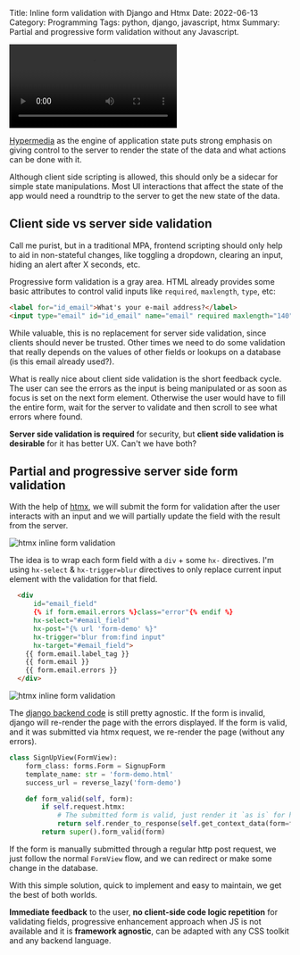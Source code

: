 Title: Inline form validation with Django and Htmx
Date: 2022-06-13
Category: Programming
Tags: python, django, javascript, htmx
Summary: Partial and progressive form validation without any Javascript.


<video autoplay loop>
  <source src="/videos/htmx-inline-form-validation.mp4" type="video/mp4">
</video>

[Hypermedia][1] as the engine of application state puts strong emphasis on
giving control to the server to render the state of the data and what actions
can be done with it.

Although client side scripting is allowed, this should only be a sidecar for
simple state manipulations. Most UI interactions that affect the state of the
app would need a roundtrip to the server to get the new state of the data.


## Client side vs server side validation

Call me purist, but in a traditional MPA, frontend scripting should only help to
aid in non-stateful changes, like toggling a dropdown, clearing an input, hiding
an alert after X seconds, etc.

Progressive form validation is a gray area. HTML already provides some basic
attributes to control valid inputs like `required`, `maxlength`, `type`, etc:

```html
<label for="id_email">What's your e-mail address?</label>
<input type="email" id="id_email" name="email" required maxlength="140">
```

While valuable, this is no replacement for server side validation, since clients
should never be trusted. Other times we need to do some validation that really
depends on the values of other fields or lookups on a database (is this email
already used?).

What is really nice about client side validation is the short feedback cycle.
The user can see the errors as the input is being manipulated or as soon as
focus is set on the next form element. Otherwise the user would have to fill the
entire form, wait for the server to validate and then scroll to see what errors
where found.

**Server side validation is required** for security, but **client side
validation is desirable** for it has better UX. Can't we have both?


## Partial and progressive server side form validation

With the help of [htmx][2], we will submit the form for validation after the
user interacts with an input and we will partially update the field with the
result from the server.

![htmx inline form validation](/images/htmx-server-side-form-validation.png "Htmx inline form validation")

The idea is to wrap each form field with a `div` + some `hx-` directives. I'm using
`hx-select` & `hx-trigger=blur` directives to only replace current input element
with the validation for that field.

```html
  <div
      id="email_field"
      {% if form.email.errors %}class="error"{% endif %}
      hx-select="#email_field"
      hx-post="{% url 'form-demo' %}"
      hx-trigger="blur from:find input"
      hx-target="#email_field">
    {{ form.email.label_tag }}
    {{ form.email }}
    {{ form.email.errors }}
  </div>
```

![htmx inline form validation](/images/htmx-inline-form-validation.png "Htmx inline form validation")

The [django backend code][3] is still pretty agnostic. If the form is invalid,
django will re-render the page with the errors displayed. If the form is valid,
and it was submitted via htmx request, we re-render the page (without any
errors).

```python
class SignUpView(FormView):
    form_class: forms.Form = SignupForm
    template_name: str = 'form-demo.html'
    success_url = reverse_lazy('form-demo')

    def form_valid(self, form):
        if self.request.htmx:
            # The submitted form is valid, just render it `as is` for htmx.
            return self.render_to_response(self.get_context_data(form=form))
        return super().form_valid(form)
```

If the form is manually submitted through a regular http post request, we just
follow the normal `FormView` flow, and we can redirect or make some change in
the database.

With this simple solution, quick to implement and easy to maintain, we get the
best of both worlds.

 **Immediate feedback** to the user, **no client-side code logic repetition**
 for validating fields, progressive enhancement approach when JS is not
 available and it is **framework agnostic**, can be adapted with any CSS toolkit
 and any backend language.


[1]: https://intercoolerjs.org/2016/05/08/hatoeas-is-for-humans.html "HATEOAS is for Humans"
[2]: https://htmx.org/ "high power tools for HTML"
[3]: https://github.com/hernantz/django-htmx-demo/pull/1/files "Example implementation"
